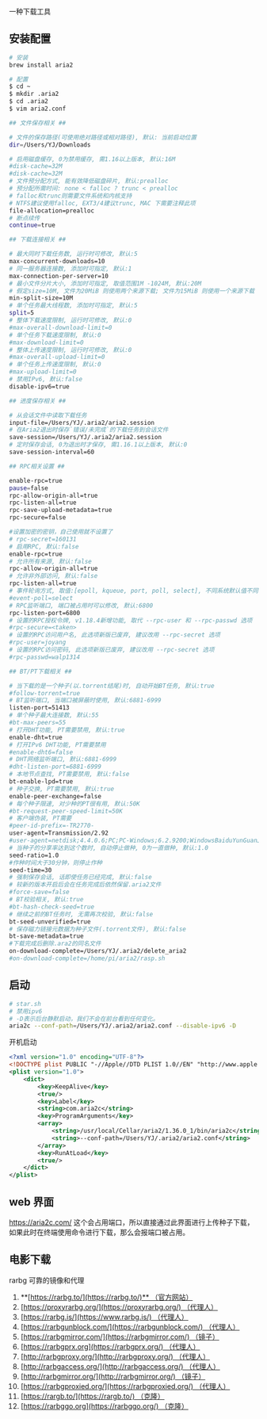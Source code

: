 ```toc

```

一种下载工具

## 安装配置

```sh
# 安装
brew install aria2

# 配置
$ cd ~ 
$ mkdir .aria2 
$ cd .aria2 
$ vim aria2.conf
```

```sh
## 文件保存相关 ##

# 文件的保存路径(可使用绝对路径或相对路径), 默认: 当前启动位置
dir=/Users/YJ/Downloads

# 启用磁盘缓存, 0为禁用缓存, 需1.16以上版本, 默认:16M
#disk-cache=32M
#disk-cache=32M
# 文件预分配方式, 能有效降低磁盘碎片, 默认:prealloc
# 预分配所需时间: none < falloc ? trunc < prealloc
# falloc和trunc则需要文件系统和内核支持
# NTFS建议使用falloc, EXT3/4建议trunc, MAC 下需要注释此项
file-allocation=prealloc
# 断点续传
continue=true

## 下载连接相关 ##

# 最大同时下载任务数, 运行时可修改, 默认:5
max-concurrent-downloads=10
# 同一服务器连接数, 添加时可指定, 默认:1
max-connection-per-server=10
# 最小文件分片大小, 添加时可指定, 取值范围1M -1024M, 默认:20M
# 假定size=10M, 文件为20MiB 则使用两个来源下载; 文件为15MiB 则使用一个来源下载
min-split-size=10M
# 单个任务最大线程数, 添加时可指定, 默认:5
split=5
# 整体下载速度限制, 运行时可修改, 默认:0
#max-overall-download-limit=0
# 单个任务下载速度限制, 默认:0
#max-download-limit=0
# 整体上传速度限制, 运行时可修改, 默认:0
#max-overall-upload-limit=0
# 单个任务上传速度限制, 默认:0
#max-upload-limit=0
# 禁用IPv6, 默认:false
disable-ipv6=true

## 进度保存相关 ##

# 从会话文件中读取下载任务
input-file=/Users/YJ/.aria2/aria2.session
# 在Aria2退出时保存`错误/未完成`的下载任务到会话文件
save-session=/Users/YJ/.aria2/aria2.session
# 定时保存会话, 0为退出时才保存, 需1.16.1以上版本, 默认:0
save-session-interval=60

## RPC相关设置 ##

enable-rpc=true
pause=false
rpc-allow-origin-all=true
rpc-listen-all=true
rpc-save-upload-metadata=true
rpc-secure=false

#设置加密的密钥，自己使用就不设置了
# rpc-secret=160131
# 启用RPC, 默认:false
enable-rpc=true
# 允许所有来源, 默认:false
rpc-allow-origin-all=true
# 允许非外部访问, 默认:false
rpc-listen-all=true
# 事件轮询方式, 取值:[epoll, kqueue, port, poll, select], 不同系统默认值不同
#event-poll=select
# RPC监听端口, 端口被占用时可以修改, 默认:6800
rpc-listen-port=6800
# 设置的RPC授权令牌, v1.18.4新增功能, 取代 --rpc-user 和 --rpc-passwd 选项
#rpc-secure=<taken>
# 设置的RPC访问用户名, 此选项新版已废弃, 建议改用 --rpc-secret 选项
#rpc-user=joyang
# 设置的RPC访问密码, 此选项新版已废弃, 建议改用 --rpc-secret 选项
#rpc-passwd=walp1314

## BT/PT下载相关 ##

# 当下载的是一个种子(以.torrent结尾)时, 自动开始BT任务, 默认:true
#follow-torrent=true
# BT监听端口, 当端口被屏蔽时使用, 默认:6881-6999
listen-port=51413
# 单个种子最大连接数, 默认:55
#bt-max-peers=55
# 打开DHT功能, PT需要禁用, 默认:true
enable-dht=true
# 打开IPv6 DHT功能, PT需要禁用
#enable-dht6=false
# DHT网络监听端口, 默认:6881-6999
#dht-listen-port=6881-6999
# 本地节点查找, PT需要禁用, 默认:false
bt-enable-lpd=true
# 种子交换, PT需要禁用, 默认:true
enable-peer-exchange=false
# 每个种子限速, 对少种的PT很有用, 默认:50K
#bt-request-peer-speed-limit=50K
# 客户端伪装, PT需要
#peer-id-prefix=-TR2770-
user-agent=Transmission/2.92
#user-agent=netdisk;4.4.0.6;PC;PC-Windows;6.2.9200;WindowsBaiduYunGuanJia
# 当种子的分享率达到这个数时, 自动停止做种, 0为一直做种, 默认:1.0
seed-ratio=1.0
#作种时间大于30分钟，则停止作种
seed-time=30
# 强制保存会话, 话即使任务已经完成, 默认:false
# 较新的版本开启后会在任务完成后依然保留.aria2文件
#force-save=false
# BT校验相关, 默认:true
#bt-hash-check-seed=true
# 继续之前的BT任务时, 无需再次校验, 默认:false
bt-seed-unverified=true
# 保存磁力链接元数据为种子文件(.torrent文件), 默认:false
bt-save-metadata=true
#下载完成后删除.ara2的同名文件
on-download-complete=/Users/YJ/.aria2/delete_aria2
#on-download-complete=/home/pi/aria2/rasp.sh
```


## 启动

```sh
# star.sh
# 禁用ipv6
# -D表示后台静默启动，我们不会在前台看到任何变化。
aria2c --conf-path=/Users/YJ/.aria2/aria2.conf --disable-ipv6 -D
```

开机启动

```xml
<?xml version="1.0" encoding="UTF-8"?>
<!DOCTYPE plist PUBLIC "-//Apple//DTD PLIST 1.0//EN" "http://www.apple.com/DTDs/PropertyList-1.0.dtd">
<plist version="1.0">
	<dict>
		<key>KeepAlive</key>
		<true/>
		<key>Label</key>
		<string>com.aria2c</string>
		<key>ProgramArguments</key>
		<array>
			<string>/usr/local/Cellar/aria2/1.36.0_1/bin/aria2c</string>
			<string>--conf-path=/Users/YJ/.aria2/aria2.conf</string>
		</array>
		<key>RunAtLoad</key>
		<true/>
	</dict>
</plist>
```

## web 界面

https://aria2c.com/
这个会占用端口，所以直接通过此界面进行上传种子下载，如果此时在终端使用命令进行下载，那么会报端口被占用。



## 电影下载

rarbg 可靠的镜像和代理

1.  **[https://rarbg.to/](https://rarbg.to/)** （官方网站）
2.  [https://proxyrarbg.org/](https://proxyrarbg.org/) （代理人）
3.  [https://rarbg.is/](https://www.rarbg.is/) （代理人）
4.  [https://rarbgunblock.com/](https://rarbgunblock.com/) （代理人）
5.  [https://rarbgmirror.com/](https://rarbgmirror.com/) （镜子）
6.  [https://rarbgprx.org](https://rarbgprx.org/) （代理人）
7.  [http://rarbgproxy.org/](http://rarbgproxy.org/) （代理人）
8.  [http://rarbgaccess.org/](http://rarbgaccess.org/) （代理人）
9.  [http://rarbgmirror.org/](http://rarbgmirror.org/) （镜子）
10.  [https://rarbgproxied.org/](https://rarbgproxied.org/) （代理人）
11.  [https://rargb.to/](https://rargb.to/) （克隆）
12.  [https://rarbggo.org](https://rarbggo.org/) （克隆）

